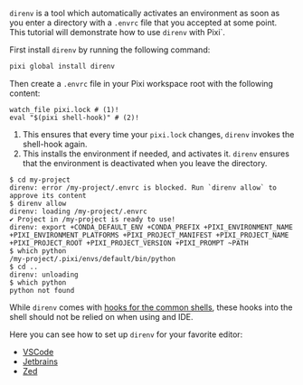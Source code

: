 
`direnv` is a tool which automatically activates an environment as soon as you enter a directory with a `.envrc` file that you accepted at some point.
This tutorial will demonstrate how to use `direnv` with Pixi`.

First install `direnv` by running the following command:

```bash
pixi global install direnv
```

Then create a `.envrc` file in your Pixi workspace root with the following content:

```shell title=".envrc"
watch_file pixi.lock # (1)!
eval "$(pixi shell-hook)" # (2)!
```

1. This ensures that every time your `pixi.lock` changes, `direnv` invokes the shell-hook again.
2. This installs the environment if needed, and activates it. `direnv` ensures that the environment is deactivated when you leave the directory.

```shell
$ cd my-project
direnv: error /my-project/.envrc is blocked. Run `direnv allow` to approve its content
$ direnv allow
direnv: loading /my-project/.envrc
✔ Project in /my-project is ready to use!
direnv: export +CONDA_DEFAULT_ENV +CONDA_PREFIX +PIXI_ENVIRONMENT_NAME +PIXI_ENVIRONMENT_PLATFORMS +PIXI_PROJECT_MANIFEST +PIXI_PROJECT_NAME +PIXI_PROJECT_ROOT +PIXI_PROJECT_VERSION +PIXI_PROMPT ~PATH
$ which python
/my-project/.pixi/envs/default/bin/python
$ cd ..
direnv: unloading
$ which python
python not found
```

While `direnv` comes with [hooks for the common shells](https://direnv.net/docs/hook.html),
these hooks into the shell should not be relied on when using and IDE.

Here you can see how to set up `direnv` for your favorite editor:

- [VSCode](../editor/vscode.md#direnv)
- [Jetbrains](../editor/jetbrains.md#direnv)
- [Zed](../editor/zed.md)
